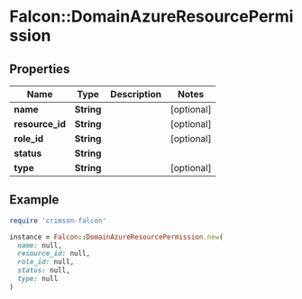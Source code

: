 # Falcon::DomainAzureResourcePermission

## Properties

| Name | Type | Description | Notes |
| ---- | ---- | ----------- | ----- |
| **name** | **String** |  | [optional] |
| **resource_id** | **String** |  | [optional] |
| **role_id** | **String** |  | [optional] |
| **status** | **String** |  |  |
| **type** | **String** |  | [optional] |

## Example

```ruby
require 'crimson-falcon'

instance = Falcon::DomainAzureResourcePermission.new(
  name: null,
  resource_id: null,
  role_id: null,
  status: null,
  type: null
)
```

